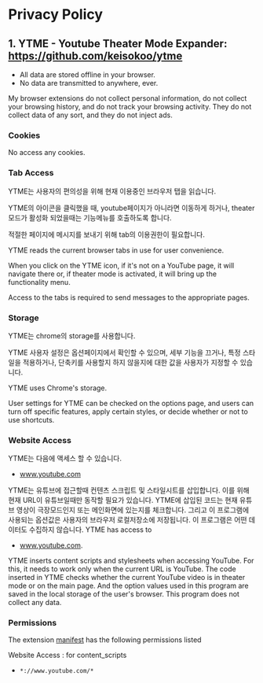 # Privacy Policy

## 1. YTME - Youtube Theater Mode Expander: https://github.com/keisokoo/ytme

- All data are stored offline in your browser.
- No data are transmitted to anywhere, ever.

My browser extensions do not collect personal information, do not collect your browsing history, and do not track your browsing activity. They do not collect data of any sort, and they do not inject ads.

### Cookies
No access any cookies.

### Tab Access
YTME는 사용자의 편의성을 위해 현재 이용중인 브라우저 탭을 읽습니다.

YTME의 아이콘을 클릭했을 때,
youtube페이지가 아니라면 이동하게 하거나,
theater모드가 활성화 되었을때는 기능메뉴를 호출하도록 합니다.

적절한 페이지에 메시지를 보내기 위해 tab의 이용권한이 필요합니다.

YTME reads the current browser tabs in use for user convenience.

When you click on the YTME icon,
if it's not on a YouTube page, it will navigate there or,
if theater mode is activated, it will bring up the functionality menu.

Access to the tabs is required to send messages to the appropriate pages.


### Storage
YTME는 chrome의 storage를 사용합니다.

YTME 사용자 설정은 옵션페이지에서 확인할 수 있으며, 세부 기능을 끄거나, 특정 스타일을 적용하거나,
단축키를 사용할지 하지 않을지에 대한 값을 사용자가 지정할 수 있습니다.

YTME uses Chrome's storage.

User settings for YTME can be checked on the options page, and users can turn off specific features,
apply certain styles, or decide whether or not to use shortcuts.

### Website Access
YTME는 다음에 액세스 할 수 있습니다.
- www.youtube.com

YTME는 유튜브에 접근할때 컨텐츠 스크립트 및 스타일시트를 삽입합니다.
이를 위해 현재 URL이 유튜브일때만 동작할 필요가 있습니다.
YTME에 삽입된 코드는 현재 유튜브 영상이 극장모드인지 또는 메인화면에 있는지를 체크합니다.
그리고 이 프로그램에 사용되는 옵션값은 사용자의 브라우저 로컬저장소에 저장됩니다.
이 프로그램은 어떤 데이터도 수집하지 않습니다.
YTME has access to 

- www.youtube.com.

YTME inserts content scripts and stylesheets when accessing YouTube. For this, it needs to work only when the current URL is YouTube. The code inserted in YTME checks whether the current YouTube video is in theater mode or on the main page. And the option values used in this program are saved in the local storage of the user's browser. This program does not collect any data.

### Permissions
The extension [manifest](https://github.com/keisokoo/ytme/blob/master/public/manifest.json) has the following permissions listed

Website Access : for content_scripts 
* `*://www.youtube.com/*`
